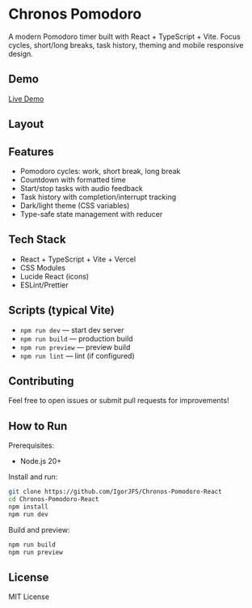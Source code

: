 # Chronos Pomodoro

A modern Pomodoro timer built with React + TypeScript + Vite. Focus cycles,
short/long breaks, task history, theming and mobile responsive design.

## Demo

[Live Demo](https://chronos-pomodoro-react.vercel.app)

## Layout

## Features

- Pomodoro cycles: work, short break, long break
- Countdown with formatted time
- Start/stop tasks with audio feedback
- Task history with completion/interrupt tracking
- Dark/light theme (CSS variables)
- Type-safe state management with reducer

## Tech Stack

- React + TypeScript + Vite + Vercel
- CSS Modules
- Lucide React (icons)
- ESLint/Prettier

## Scripts (typical Vite)

- `npm run dev` — start dev server
- `npm run build` — production build
- `npm run preview` — preview build
- `npm run lint` — lint (if configured)

## Contributing

Feel free to open issues or submit pull requests for improvements!

## How to Run

Prerequisites:

- Node.js 20+

Install and run:

```bash
git clone https://github.com/IgorJFS/Chronos-Pomodoro-React
cd Chronos-Pomodoro-React
npm install
npm run dev
```

Build and preview:

```bash
npm run build
npm run preview
```

## License

MIT License
